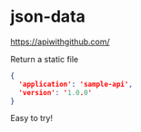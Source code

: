# json-data

https://apiwithgithub.com/

Return a static file

```sample.json
{
  'application': 'sample-api',
  'version': '1.0.0'
}
```
Easy to try!
